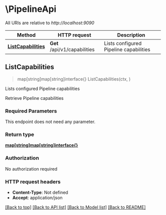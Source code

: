# \PipelineApi

All URIs are relative to *http://localhost:9090*

Method | HTTP request | Description
------------- | ------------- | -------------
[**ListCapabilities**](PipelineApi.md#ListCapabilities) | **Get** /api/v1/capabilities | Lists configured Pipeline capabilities



## ListCapabilities

> map[string]map[string]interface{} ListCapabilities(ctx, )

Lists configured Pipeline capabilities

Retrieve Pipeline capabilities

### Required Parameters

This endpoint does not need any parameter.

### Return type

[**map[string]map[string]interface{}**](map[string]interface{}.md)

### Authorization

No authorization required

### HTTP request headers

- **Content-Type**: Not defined
- **Accept**: application/json

[[Back to top]](#) [[Back to API list]](../README.md#documentation-for-api-endpoints)
[[Back to Model list]](../README.md#documentation-for-models)
[[Back to README]](../README.md)

